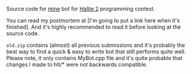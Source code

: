 Source code for [mine](https://twitter.com/fakepsyho) bot for [Halite 2](https://halite.io/) programming contest.

You can read my postmortem at [I'm going to put a link here when it's finished]. And it's highly recommended to read it before looking at the source code.

`old.zip` contains (almost) all previous submissions and it's probably the best way to find a quick & easy to write bot that still performs quite well. Please note, it only contains MyBot.cpp file and it's quite probable that changes I made to hlt/* were not backwards compatible.
